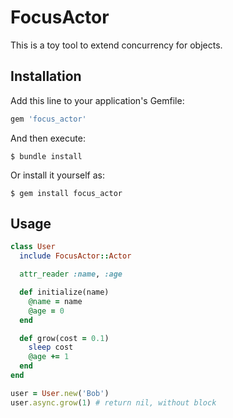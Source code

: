 # FocusActor

This is a toy tool to extend concurrency for objects.

## Installation

Add this line to your application's Gemfile:

```ruby
gem 'focus_actor'
```

And then execute:

    $ bundle install

Or install it yourself as:

    $ gem install focus_actor

## Usage

```ruby
class User
  include FocusActor::Actor

  attr_reader :name, :age

  def initialize(name)
    @name = name
    @age = 0
  end

  def grow(cost = 0.1)
    sleep cost
    @age += 1
  end
end

user = User.new('Bob')
user.async.grow(1) # return nil, without block

```
